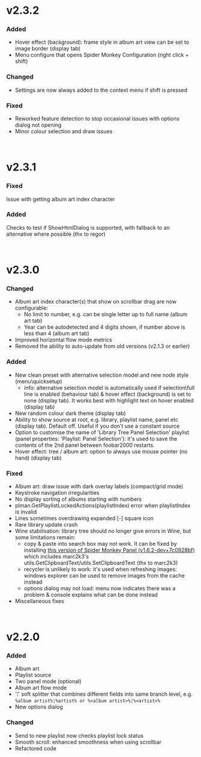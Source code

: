 # v2.3.2

### Added
- Hover effect (background): frame style in album art view can be set to image border (display tab)
- Menu configure that opens Spider Monkey Configuration (right click + shift)

### Changed
- Settings are now always added to the context menu if shift is pressed

### Fixed
- Reworked feature detection to stop occasional issues with options dialog not opening
- Minor colour selection and draw issues

<br />

# v2.3.1

### Fixed
Issue with getting album art index character

### Added
Checks to test if ShowHtmlDialog is supported, with fallback to an alternative where possible (thx to regor)

<br />

# v2.3.0

### Changed
- Album art index character(s) that show on scrollbar drag are now configurable:
    - No limit to number, e.g. can be single letter up to full name (album art tab)
    - Year can be autodetected and 4 digits shown, if number above is less than 4 (album art tab)
- Improved horizontal flow mode metrics
- Removed the ability to auto-update from old versions (v2.1.3 or earlier)

### Added
- New clean preset with alternative selection model and new node style (menu\quicksetup)
	- info: alternative selection model is automatically used if selection\full line is enabled (behaviour tab) & hover effect (background) is set to none (display tab). It works best with highlight text on hover enabled (display tab)
- New random colour dark theme (display tab)
- Ability to show source at root, e.g. library, playlist name, panel etc (display tab). Default off. Useful if you don't use a constant source
- Option to customise the name of 'Library Tree Panel Selection' playlist (panel properties: 'Playlist: Panel Selection'): it's used to save the contents of the 2nd panel between foobar2000 restarts.
- Hover effect: tree / album art: option to always use mouse pointer (no hand) (display tab)

### Fixed
- Album art: draw issue with dark overlay labels (compact/grid mode)
- Keystroke navigation irregularities
- No display sorting of albums starting with numbers
- plman.GetPlaylistLockedActions(playlistIndex) error when playlistIndex is invalid
- Lines sometimes overdrawing expanded [-] square icon
- Rare library update crash
- Wine stabilisation: library tree should no longer give errors in Wine, but some limitations remain:
    - copy & paste into search box may not work. It can be fixed by installing [this version of Spider Monkey Panel (v1.6.2-dev+7c0928bf)](https://github.com/Wil-B/Find-and-Play/files/8575143/foo_spider_monkey_panel.zip) which includes marc2k3's utils.GetClipboardText/utils.SetClipboardText (thx to marc2k3)
    - recycler is unlikely to work: it's used when refreshing images: windows explorer can be used to remove images from the cache instead
    - options dialog may not load: menu now indicates there was a problem & console explains what can be done instead
- Miscellaneous fixes

<br />

# v2.2.0
### Added
- Album art
- Playlist source
- Two panel mode (optional)
- Album art flow mode
- '¦' soft splitter that combines different fields into same branch level, e.g.
	`%album artist%¦%artist% or %<album artist>%¦%<artist>%`
- New options dialog

### Changed
- Send to new playlist now checks playlist lock status
- Smooth scroll: enhanced smoothness when using scrollbar
- Refactored code

